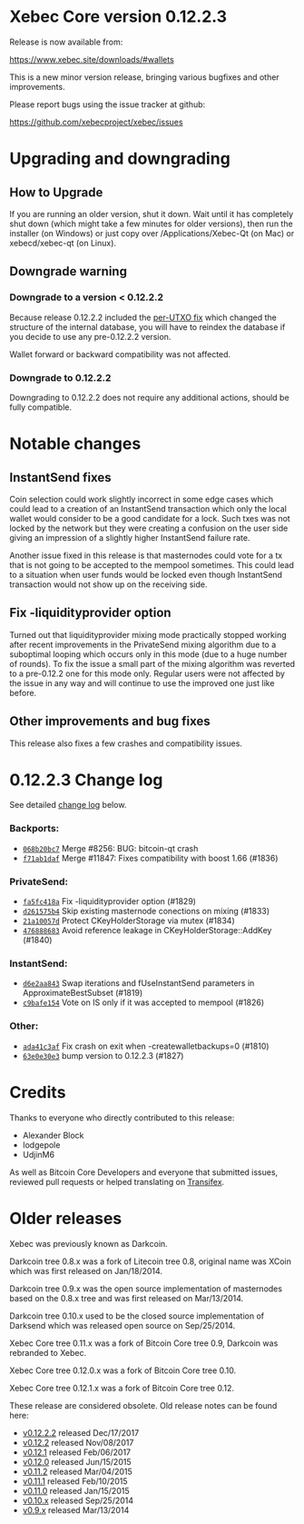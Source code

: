Xebec Core version 0.12.2.3
==========================

Release is now available from:

  <https://www.xebec.site/downloads/#wallets>

This is a new minor version release, bringing various bugfixes and other
improvements.

Please report bugs using the issue tracker at github:

  <https://github.com/xebecproject/xebec/issues>


Upgrading and downgrading
=========================

How to Upgrade
--------------

If you are running an older version, shut it down. Wait until it has completely
shut down (which might take a few minutes for older versions), then run the
installer (on Windows) or just copy over /Applications/Xebec-Qt (on Mac) or
xebecd/xebec-qt (on Linux).

Downgrade warning
-----------------

### Downgrade to a version < 0.12.2.2

Because release 0.12.2.2 included the [per-UTXO fix](release-notes/xebec/release-notes-0.12.2.2.md#per-utxo-fix)
which changed the structure of the internal database, you will have to reindex
the database if you decide to use any pre-0.12.2.2 version.

Wallet forward or backward compatibility was not affected.

### Downgrade to 0.12.2.2

Downgrading to 0.12.2.2 does not require any additional actions, should be
fully compatible.

Notable changes
===============

InstantSend fixes
-----------------

Coin selection could work slightly incorrect in some edge cases which could
lead to a creation of an InstantSend transaction which only the local wallet
would consider to be a good candidate for a lock. Such txes was not locked by
the network but they were creating a confusion on the user side giving an
impression of a slightly higher InstantSend failure rate.

Another issue fixed in this release is that masternodes could vote for a tx
that is not going to be accepted to the mempool sometimes. This could lead to
a situation when user funds would be locked even though InstantSend transaction
would not show up on the receiving side.

Fix -liquidityprovider option
-----------------------------

Turned out that liquidityprovider mixing mode practically stopped working after
recent improvements in the PrivateSend mixing algorithm due to a suboptimal
looping which occurs only in this mode (due to a huge number of rounds). To fix
the issue a small part of the mixing algorithm was reverted to a pre-0.12.2 one
for this mode only. Regular users were not affected by the issue in any way and
will continue to use the improved one just like before.

Other improvements and bug fixes
--------------------------------

This release also fixes a few crashes and compatibility issues.


0.12.2.3 Change log
===================

See detailed [change log](https://github.com/xebecproject/xebec/compare/v0.12.2.2...xebecproject:v0.12.2.3) below.

### Backports:
- [`068b20bc7`](https://github.com/xebecproject/xebec/commit/068b20bc7) Merge #8256: BUG: bitcoin-qt crash
- [`f71ab1daf`](https://github.com/xebecproject/xebec/commit/f71ab1daf) Merge #11847: Fixes compatibility with boost 1.66 (#1836)

### PrivateSend:
- [`fa5fc418a`](https://github.com/xebecproject/xebec/commit/fa5fc418a) Fix -liquidityprovider option (#1829)
- [`d261575b4`](https://github.com/xebecproject/xebec/commit/d261575b4) Skip existing masternode conections on mixing (#1833)
- [`21a10057d`](https://github.com/xebecproject/xebec/commit/21a10057d) Protect CKeyHolderStorage via mutex (#1834)
- [`476888683`](https://github.com/xebecproject/xebec/commit/476888683) Avoid reference leakage in CKeyHolderStorage::AddKey (#1840)

### InstantSend:
- [`d6e2aa843`](https://github.com/xebecproject/xebec/commit/d6e2aa843) Swap iterations and fUseInstantSend parameters in ApproximateBestSubset (#1819)
- [`c9bafe154`](https://github.com/xebecproject/xebec/commit/c9bafe154) Vote on IS only if it was accepted to mempool (#1826)

### Other:
- [`ada41c3af`](https://github.com/xebecproject/xebec/commit/ada41c3af) Fix crash on exit when -createwalletbackups=0 (#1810)
- [`63e0e30e3`](https://github.com/xebecproject/xebec/commit/63e0e30e3) bump version to 0.12.2.3 (#1827)

Credits
=======

Thanks to everyone who directly contributed to this release:

- Alexander Block
- lodgepole
- UdjinM6

As well as Bitcoin Core Developers and everyone that submitted issues,
reviewed pull requests or helped translating on
[Transifex](https://www.transifex.com/projects/p/xebec/).


Older releases
==============

Xebec was previously known as Darkcoin.

Darkcoin tree 0.8.x was a fork of Litecoin tree 0.8, original name was XCoin
which was first released on Jan/18/2014.

Darkcoin tree 0.9.x was the open source implementation of masternodes based on
the 0.8.x tree and was first released on Mar/13/2014.

Darkcoin tree 0.10.x used to be the closed source implementation of Darksend
which was released open source on Sep/25/2014.

Xebec Core tree 0.11.x was a fork of Bitcoin Core tree 0.9,
Darkcoin was rebranded to Xebec.

Xebec Core tree 0.12.0.x was a fork of Bitcoin Core tree 0.10.

Xebec Core tree 0.12.1.x was a fork of Bitcoin Core tree 0.12.

These release are considered obsolete. Old release notes can be found here:

- [v0.12.2.2](release-notes/xebec/release-notes-0.12.2.2.md) released Dec/17/2017
- [v0.12.2](release-notes/xebec/release-notes-0.12.2.md) released Nov/08/2017
- [v0.12.1](release-notes/xebec/release-notes-0.12.1.md) released Feb/06/2017
- [v0.12.0](release-notes/xebec/release-notes-0.12.0.md) released Jun/15/2015
- [v0.11.2](release-notes/xebec/release-notes-0.11.2.md) released Mar/04/2015
- [v0.11.1](release-notes/xebec/release-notes-0.11.1.md) released Feb/10/2015
- [v0.11.0](release-notes/xebec/release-notes-0.11.0.md) released Jan/15/2015
- [v0.10.x](release-notes/xebec/release-notes-0.10.0.md) released Sep/25/2014
- [v0.9.x](release-notes/xebec/release-notes-0.9.0.md) released Mar/13/2014

